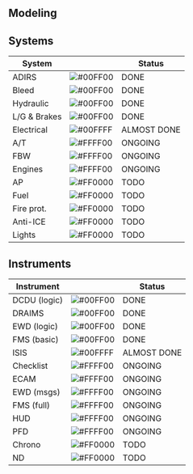 Modeling
--------

Systems
-------
| System      |                                                          | Status      |
|-------------|----------------------------------------------------------|-------------|
| ADIRS       | ![#00FF00](https://placehold.it/15/00FF00/000000?text=+) | DONE        |
| Bleed       | ![#00FF00](https://placehold.it/15/00FF00/000000?text=+) | DONE        |
| Hydraulic   | ![#00FF00](https://placehold.it/15/00FF00/000000?text=+) | DONE        |
| L/G & Brakes| ![#00FF00](https://placehold.it/15/00FF00/000000?text=+) | DONE        |
| Electrical  | ![#00FFFF](https://placehold.it/15/00FFFF/000000?text=+) | ALMOST DONE |
| A/T         | ![#FFFF00](https://placehold.it/15/FFFF00/000000?text=+) | ONGOING     |
| FBW         | ![#FFFF00](https://placehold.it/15/FFFF00/000000?text=+) | ONGOING     |
| Engines     | ![#FFFF00](https://placehold.it/15/FFFF00/000000?text=+) | ONGOING     |
| AP          | ![#FF0000](https://placehold.it/15/FF0000/000000?text=+) | TODO        |
| Fuel        | ![#FF0000](https://placehold.it/15/FF0000/000000?text=+) | TODO        |
| Fire prot.  | ![#FF0000](https://placehold.it/15/FF0000/000000?text=+) | TODO        |
| Anti-ICE    | ![#FF0000](https://placehold.it/15/FF0000/000000?text=+) | TODO        |
| Lights      | ![#FF0000](https://placehold.it/15/FF0000/000000?text=+) | TODO        |

Instruments
-----------

| Instrument  |                                                          | Status      |
|-------------|----------------------------------------------------------|-------------|
| DCDU (logic)| ![#00FF00](https://placehold.it/15/00FF00/000000?text=+) | DONE        |
| DRAIMS      | ![#00FF00](https://placehold.it/15/00FF00/000000?text=+) | DONE        |
| EWD (logic) | ![#00FF00](https://placehold.it/15/00FF00/000000?text=+) | DONE        |
| FMS (basic) | ![#00FF00](https://placehold.it/15/00FF00/000000?text=+) | DONE        |
| ISIS        | ![#00FFFF](https://placehold.it/15/00FFFF/000000?text=+) | ALMOST DONE |
| Checklist   | ![#FFFF00](https://placehold.it/15/FFFF00/000000?text=+) | ONGOING     |
| ECAM        | ![#FFFF00](https://placehold.it/15/FFFF00/000000?text=+) | ONGOING     |
| EWD (msgs)  | ![#FFFF00](https://placehold.it/15/FFFF00/000000?text=+) | ONGOING     |
| FMS (full)  | ![#FFFF00](https://placehold.it/15/FFFF00/000000?text=+) | ONGOING     |
| HUD         | ![#FFFF00](https://placehold.it/15/FFFF00/000000?text=+) | ONGOING     |
| PFD         | ![#FFFF00](https://placehold.it/15/FFFF00/000000?text=+) | ONGOING     |
| Chrono      | ![#FF0000](https://placehold.it/15/FF0000/000000?text=+) | TODO        |
| ND          | ![#FF0000](https://placehold.it/15/FF0000/000000?text=+) | TODO        |
